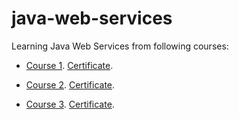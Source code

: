 # java-web-services
Learning Java Web Services from following courses:

- [Course 1](https://www.udemy.com/course/spring-web-services-tutorial/). [Certificate](ude.my/UC-cedc35a8-44c9-43d0-b2f2-bec7dece08a8/).

- [Course 2](https://www.udemy.com/course/spring-boot-tutorial-for-beginners/). [Certificate](https://ude.my/UC-1e4b0acf-b04c-40dd-869a-79f65236daca/).

- [Course 3](https://www.udemy.com/course/spring-tutorial-for-beginners/). [Certificate](https://ude.my/UC-215fcb6c-b5ea-4390-82d1-c3f6ee50e53a/).
